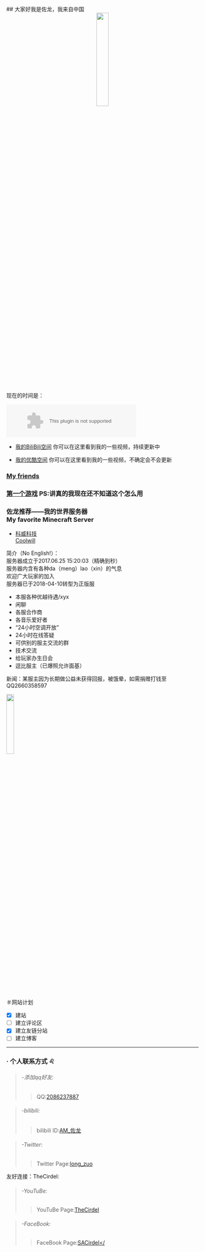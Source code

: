 <head>
<link rel="shortcut icon" href=" /favicon.ico" /> 
</head>
## 大家好我是佐龙，我来自中国

<center>
<img src="https://s1.ax1x.com/2018/11/09/ibFQnP.jpg" width="25%" height="25%" />
</center>

现在的时间是： <!--setInterval实时显示时间-->
<p id="time1" style="color: blueviolet;"></p>
<script>
    function mytime(){
        var a = new Date();
        var b = a.toLocaleTimeString();
        var c = a.toLocaleDateString();
        document.getElementById("time1").innerHTML = c+"&nbsp"+b;
        }
    setInterval(function() {mytime()},1000);
</script>


<embed src="//music.163.com/style/swf/widget.swf?sid=4010201&type=2&auto=1&width=320&height=66" width="340" height="86"  allowNetworking="all">

* [我的BiliBili空间](https://space.bilibili.com/52232364/#/) 你可以在这里看到我的一些视频，持续更新中

* [我的优酷空间](https://i.youku.com/mmdazuolong) 你可以在这里看到我的一些视频，不确定会不会更新

### [My friends](https://zuolong233.github.io/friends/)
### [第一个游戏](https://zuolong233.github.io/Game1/)    PS:讲真的我现在还不知道这个怎么用

### 佐龙推荐——我的世界服务器 <br>My favorite Minecraft Server  

* [科威科技](http://www.mcbbs.net/thread-796616-1-1.html) 
<br>[Coolwill](http://www.mcbbs.net/thread-796616-1-1.html)

简介（No English!）：
                                     <br> 服务器成立于2017.06.25 15:20:03（精确到秒）
                                     <br> 服务器内含有各种da（meng）lao（xin）的气息
                                             <br> 欢迎广大玩家的加入
                                        <br> 服务器已于2018-04-10转型为正版服

* 本服各种优越待遇/xyx
* 闲聊
* 各服合作商
* 各音乐爱好者
* “24小时空调开放”
* 24小时在线答疑
* 可供别的服主交流的群
* 技术交流
* 给玩家办生日会
* 逗比服主（已爆照允许面基）

新闻：某服主因为长期做公益未获得回报，被饿晕，如需捐赠打钱至QQ2660358597

<img src="https://s1.ax1x.com/2018/11/09/ib1eyT.jpg" width="20%" height="20%" />

＃网站计划

- [x] 建站
- [ ] 建立评论区
- [x] 建立友链分站
- [ ] 建立博客

________________________________________________________________________________________________________________________________________

### · 个人联系方式   ♌️
> ###### -添加qq好友:                                              
>>   QQ:<a href="http://wpa.qq.com/msgrd?v=3&amp;uin=2086237887&amp;site=qq&amp;menu=yes"  alt="王校长爱吃热狗&#39;s qq Account" title="你看这个热狗多么好吃啊">2086237887</a>
> 

> ###### -bilibili:
>>bilibili ID:<a href="https://space.bilibili.com/52232364/?share_medium=android&amp;share_source=copy_link&amp;bbid=aV1rWz4MNVEyUGEAfAB8infoc&amp;ts=1541739409678"  alt="关注点赞收藏投币qwq" title="关注点赞收藏投币qwq">AM_佐龙</a>
> 

> ###### -Twitter:
>>Twitter Page:<a href="https://twitter.com/long_zuo"  alt="佐龙的推特" title="佐龙的推特">long_zuo</a>
> 

友好连接：TheCirdel:

> ###### -YouTuBe:
>>YouTuBe Page:<a href="https://www.youtube.com/channel/UC2CGBuj3mPRySXfKZpibNXw"  alt="404 NOT FOUND" title="404 NOT FOUND">TheCirdel</a>
> 

> ###### -FaceBook:
>>FaceBook Page:<a href="https://www.facebook.com/sa.cirdel"  alt="404 NOT FOUND" title="404 NOT FOUND">SACirdel</
